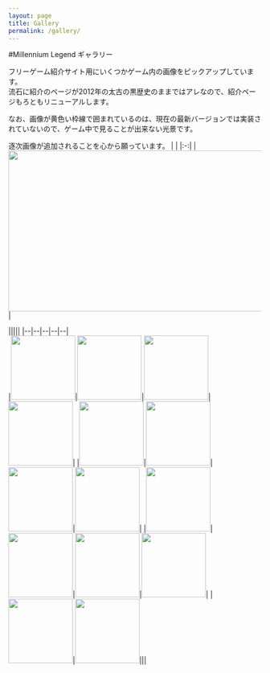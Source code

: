 ```yaml
---
layout: page
title: Gallery
permalink: /gallery/
---
```


#Millennium Legend ギャラリー

フリーゲーム紹介サイト用にいくつかゲーム内の画像をピックアップしています。  
流石に紹介のページが2012年の太古の黒歴史のままではアレなので、紹介ページもろともリニューアルします。

なお、画像が黄色い枠線で囲まれているのは、現在の最新バージョンでは実装されていないので、ゲーム中で見ることが出来ない光景です。

逐次画像が追加されることを心から願っています。
| |
|:-:|
|<a href="{{ site.baseurl }}/images/title.png" data-lightbox="group" data-title="タイトル"><img src="{{ site.baseurl }}/images/title.png" border="0" width="570" height="320" /></a>|

|||||
|--|--|--|--|--|  
|<a href="{{ site.baseurl }}/images/banned.png" data-lightbox="group" data-title="主人公、クビ！"><img src="{{ site.baseurl }}/images/banned.png" border="0" width="128" height="128" /></a>|<a href="{{ site.baseurl }}/images/world.png" data-lightbox="group" data-title="世界地図"><img src="{{ site.baseurl }}/images/world.png" border="0" width="128" height="128" /></a>|<a href="{{ site.baseurl }}/images/guild.png" data-lightbox="group" data-title="ギルドへようこそ"><img src="{{ site.baseurl }}/images/guild.png" border="0" width="128" height="128" /></a>|<a href="{{ site.baseurl }}/images/despina.png" data-lightbox="group" data-title="山賊と力の伝道師 デスピナ"><img src="{{ site.baseurl }}/images/despina.png" border="0" width="128" height="128" /></a>|
|<a href="{{ site.baseurl }}/images/imgbyjam.png" data-lightbox="group" data-title="Image by jam"><img src="{{ site.baseurl }}/images/imgbyjam.png" border="0" width="128" height="128" /></a>|<a href="{{ site.baseurl }}/images/conquest.png" data-lightbox="group" data-title="こんくえすと！"><img src="{{ site.baseurl }}/images/conquest.png" border="0" width="128" height="128" /></a>|<a href="{{ site.baseurl }}/images/belharg.jpg" data-lightbox="group" data-title="Millennium Legend ～ Belharg's Flag(検閲済み)"><img src="{{ site.baseurl }}/images/belharg.jpg" border="0" width="128" height="128" /></a>|<a href="{{ site.baseurl }}/images/vsla.png" data-lightbox="group" data-title="これならどうだぁああ！！！！"><img src="{{ site.baseurl }}/images/vsla.png" border="0" width="128" height="128" /></a>|
|<a href="{{ site.baseurl }}/images/ch1-shop.png" data-lightbox="group" data-title="Belharg's Flag Chapter01 遅刻厳禁"><img src="{{ site.baseurl }}/images/ch1-shop.png" border="0" width="128" height="128" /></a>|<a href="{{ site.baseurl }}/images/dekaslime.png" data-lightbox="group" data-title="ポリビニルアルコール(PVA)"><img src="{{ site.baseurl }}/images/dekaslime.png" border="0" width="128" height="128" /></a>|<a href="{{ site.baseurl }}/images/vsf.png" data-lightbox="group" data-title="一般的な戦闘画面"><img src="{{ site.baseurl }}/images/vsf.png" border="0" width="128" height="128" /></a>|<a href="{{ site.baseurl }}/images/ch1.png" data-lightbox="group" data-title="画面は開発中のものです、実際のソレとは異なります"><img src="{{ site.baseurl }}/images/ch1.png" border="0" width="128" height="128" /></a>|
|<a href="{{ site.baseurl }}/images/deepdarkfantasy.png" data-lightbox="group" data-title="例のステージ、開始8秒ぐらいの光景"><img src="{{ site.baseurl }}/images/deepdarkfantasy.png" border="0" width="128" height="128" /></a>|<a href="{{ site.baseurl }}/images/hardcore.png" data-lightbox="group" data-title="訓練はできません"><img src="{{ site.baseurl }}/images/hardcore.png" border="0" width="128" height="128" /></a>|||